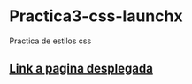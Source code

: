 # Practica3-css-launchx
Practica de estilos css 


## <a href="https://juliomezav.github.io/Practica3-css-launchx/"> Link a pagina desplegada <a/>
